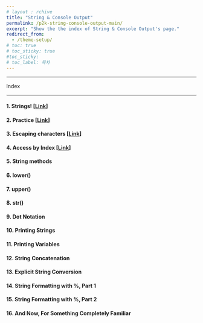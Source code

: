 ```yaml
---
# layout : rchive
title: "String & Console Output"
permalink: /p2k-string-console-output-main/
excerpt: "Show the the index of String & Console Output's page."
redirect_from:
  - /theme-setup/
# toc: true
# toc_sticky: true
#toc_sticky:
# toc_label: 목차
---
```


  
   
<hr style="border: solid 1px #dddddd ;">    
Index    
<hr style="border: solid 1px #dddddd ;">    

####  1. Strings! [[Link]({{site.baseurl}}/p2k-string-console-output-01/)]      
####  2. Practice [[Link]({{site.baseurl}}/p2k-string-console-output-02/)]      
####  3. Escaping characters [[Link]({{site.baseurl}}/p2k-string-console-output-03/)]      
####  4. Access by Index  [[Link]({{site.baseurl}}/p2k-string-console-output-04/)]      
####  5. String methods
####  6. lower()
####  7. upper()
####  8. str()
####  9. Dot Notation
####  10. Printing Strings
####  11. Printing Variables
####  12. String Concatenation
####  13. Explicit String Conversion
####  14. String Formatting with %, Part 1
####  15. String Formatting with %, Part 2
####  16. And Now, For Something Completely Familiar
 